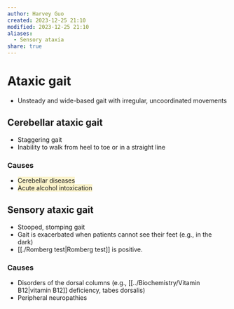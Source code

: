 ```yaml
---
author: Harvey Guo
created: 2023-12-25 21:10
modified: 2023-12-25 21:10
aliases:
  - Sensory ataxia
share: true
---
```



# Ataxic gait
- Unsteady and wide-based gait with irregular, uncoordinated movements
## Cerebellar ataxic gait
- Staggering gait
- Inability to walk from heel to toe or in a straight line
### Causes
- <span style="background:rgba(240, 200, 0, 0.2)">Cerebellar diseases </span>
- <span style="background:rgba(240, 200, 0, 0.2)">Acute alcohol intoxication</span>
## Sensory ataxic gait
- Stooped, stomping gait 
- Gait is exacerbated when patients cannot see their feet (e.g., in the dark)
- [[./Romberg test|Romberg test]] is positive.
### Causes
- Disorders of the dorsal columns (e.g., [[../Biochemistry/Vitamin B12|vitamin B12]] deficiency, tabes dorsalis)
- Peripheral neuropathies